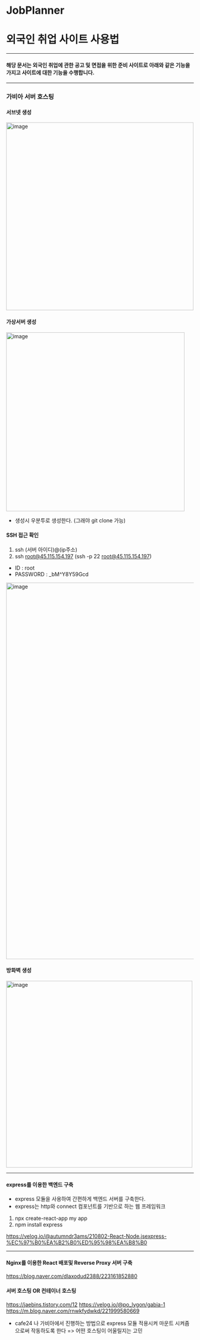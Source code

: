 # JobPlanner

# 외국인 취업 사이트 사용법 #

---

#### 해당 문서는 외국인 취업에 관한 공고 및 면접을 위한 준비 사이트로 아래와 같은 기능을 가지고 사이트에 대한 기능을 수행합니다. ####

---

### 가비아 서버 호스팅 ###

#### 서브넷 생성 ####

<img width="503" alt="image" src="https://github.com/user-attachments/assets/50c12af6-f350-4cfa-8d1e-ba9863cd81f6">

#### 가상서버 생성 ####

<img width="479" alt="image" src="https://github.com/user-attachments/assets/b94fe8b3-f5e7-4d49-a694-d34910ee685f">

- 생성시 우분투로 생성한다. (그래야 git clone 가능)

#### SSH 접근 확인 ####

1. ssh (서버 아이디)@(ip주소)
2. ssh root@45.115.154.197 (ssh -p 22 root@45.115.154.197)
- ID : root
- PASSWORD : _bM^Y8Y59Gcd

<img width="1008" alt="image" src="https://github.com/user-attachments/assets/bc71e77a-8187-47bc-a988-e62c8c5c00de">


#### 방화벽 생성 ####
<img width="500" alt="image" src="https://github.com/user-attachments/assets/75782941-1e68-4f4f-8f36-c997f8cab030">

---

#### express를 이용한 백엔드 구축 ####

- express 모듈을 사용하여 간편하게 백엔드 서버를 구축한다.
- express는 http와 connect 컴포넌트를 기반으로 하는 웹 프레임워크

1. npx create-react-app my app
2. npm install express

https://velog.io/@autumndr3ams/210802-React-Node.jsexpress-%EC%97%B0%EA%B2%B0%ED%95%98%EA%B8%B0

---

#### Nginx를 이용한 React 배포및 Reverse Proxy 서버 구축 ####

https://blog.naver.com/dlaxodud2388/223161852880


#### 서버 호스팅 OR 컨테이너 호스팅 ####

https://jaebins.tistory.com/12 
https://velog.io/@po_lygon/gabia-1
https://m.blog.naver.com/rnwkfydwkd/221999580669

- cafe24 나 가비아에서 진행하는 방법으로 express 모듈 적용시켜 마운트 시켜줌으로써 작동하도록 한다 => 어떤 호스팅이 어울릴지는 고민

